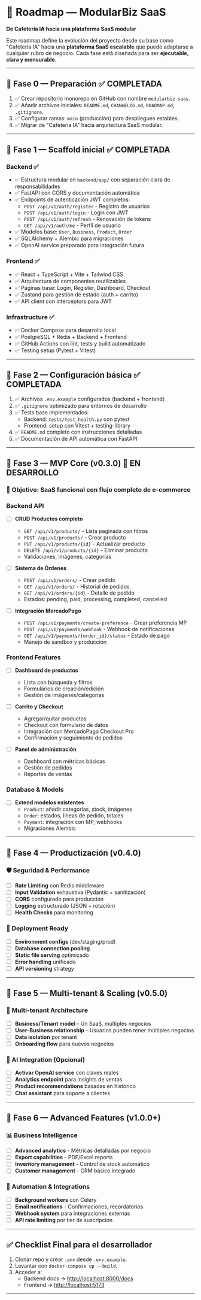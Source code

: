 # 🚀 Roadmap — ModularBiz SaaS

**De Cafetería IA hacia una plataforma SaaS modular**

Este roadmap define la evolución del proyecto desde su base como "Cafetería IA" hacia una **plataforma SaaS escalable** que puede adaptarse a cualquier rubro de negocio. Cada fase está diseñada para ser **ejecutable, clara y mensurable**.

---

## 🔹 Fase 0 — Preparación ✅ COMPLETADA
1. ✅ Crear repositorio monorepo en GitHub con nombre `modularbiz-saas`.
2. ✅ Añadir archivos iniciales: `README.md`, `CHANGELOG.md`, `ROADMAP.md`, `.gitignore`.
3. ✅ Configurar ramas: `main` (producción) para despliegues estables.
4. ✅ Migrar de "Cafetería IA" hacia arquitectura SaaS modular.

---

## 🔹 Fase 1 — Scaffold inicial ✅ COMPLETADA

### Backend ✅
- ✅ Estructura modular en `backend/app/` con separación clara de responsabilidades
- ✅ FastAPI con CORS y documentación automática 
- ✅ Endpoints de autenticación JWT completos:
  - `POST /api/v1/auth/register` - Registro de usuarios
  - `POST /api/v1/auth/login` - Login con JWT
  - `POST /api/v1/auth/refresh` - Renovación de tokens
  - `GET /api/v1/auth/me` - Perfil de usuario
- ✅ Modelos base: `User`, `Business`, `Product`, `Order`
- ✅ SQLAlchemy + Alembic para migraciones
- ✅ OpenAI service preparado para integración futura

### Frontend ✅  
- ✅ React + TypeScript + Vite + Tailwind CSS
- ✅ Arquitectura de componentes reutilizables
- ✅ Páginas base: Login, Register, Dashboard, Checkout
- ✅ Zustand para gestión de estado (auth + carrito)
- ✅ API client con interceptors para JWT

### Infrastructure ✅
- ✅ Docker Compose para desarrollo local
- ✅ PostgreSQL + Redis + Backend + Frontend
- ✅ GitHub Actions con lint, tests y build automatizado
- ✅ Testing setup (Pytest + Vitest)

---

## 🔹 Fase 2 — Configuración básica ✅ COMPLETADA
1. ✅ Archivos `.env.example` configurados (backend + frontend)
2. ✅ `.gitignore` optimizado para entornos de desarrollo
3. ✅ Tests base implementados:
   - Backend: `tests/test_health.py` con pytest
   - Frontend: setup con Vitest + testing-library
4. ✅ `README.md` completo con instrucciones detalladas
5. ✅ Documentación de API automática con FastAPI

---

## 🔹 Fase 3 — MVP Core (v0.3.0) 🚧 EN DESARROLLO

### 🎯 Objetivo: SaaS funcional con flujo completo de e-commerce

### Backend API
- [ ] **CRUD Productos completo**
  - `GET /api/v1/products/` - Lista paginada con filtros
  - `POST /api/v1/products/` - Crear producto
  - `PUT /api/v1/products/{id}` - Actualizar producto  
  - `DELETE /api/v1/products/{id}` - Eliminar producto
  - Validaciones, imágenes, categorías

- [ ] **Sistema de Órdenes**
  - `POST /api/v1/orders/` - Crear pedido
  - `GET /api/v1/orders/` - Historial de pedidos
  - `GET /api/v1/orders/{id}` - Detalle de pedido
  - Estados: pending, paid, processing, completed, cancelled

- [ ] **Integración MercadoPago**
  - `POST /api/v1/payments/create-preference` - Crear preferencia MP
  - `POST /api/v1/payments/webhook` - Webhook de notificaciones
  - `GET /api/v1/payments/{order_id}/status` - Estado de pago
  - Manejo de sandbox y producción

### Frontend Features
- [ ] **Dashboard de productos**
  - Lista con búsqueda y filtros
  - Formularios de creación/edición
  - Gestión de imágenes/categorías

- [ ] **Carrito y Checkout**
  - Agregar/quitar productos
  - Checkout con formulario de datos
  - Integración con MercadoPago Checkout Pro
  - Confirmación y seguimiento de pedidos

- [ ] **Panel de administración**
  - Dashboard con métricas básicas
  - Gestión de pedidos
  - Reportes de ventas

### Database & Models
- [ ] **Extend modelos existentes**
  - `Product`: añadir categorías, stock, imágenes
  - `Order`: estados, líneas de pedido, totales
  - `Payment`: integración con MP, webhooks
  - Migraciones Alembic

---

## 🔹 Fase 4 — Productización (v0.4.0)

### 🛡️ Seguridad & Performance
- [ ] **Rate Limiting** con Redis middleware
- [ ] **Input Validation** exhaustiva (Pydantic + sanitización)
- [ ] **CORS** configurado para producción
- [ ] **Logging** estructurado (JSON + rotación)
- [ ] **Health Checks** para monitoring

### 🚀 Deployment Ready
- [ ] **Environment configs** (dev/staging/prod)
- [ ] **Database connection pooling**
- [ ] **Static file serving** optimizado
- [ ] **Error handling** unificado
- [ ] **API versioning** strategy

---

## 🔹 Fase 5 — Multi-tenant & Scaling (v0.5.0)

### 🏢 Multi-tenant Architecture
- [ ] **Business/Tenant model** - Un SaaS, múltiples negocios
- [ ] **User-Business relationship** - Usuarios pueden tener múltiples negocios
- [ ] **Data isolation** por tenant
- [ ] **Onboarding flow** para nuevos negocios

### 🤖 AI Integration (Opcional)
- [ ] **Activar OpenAI service** con claves reales
- [ ] **Analytics endpoint** para insights de ventas
- [ ] **Product recommendations** basadas en histórico
- [ ] **Chat assistant** para soporte a clientes

---

## 🔹 Fase 6 — Advanced Features (v1.0.0+)

### 📊 Business Intelligence
- [ ] **Advanced analytics** - Métricas detalladas por negocio
- [ ] **Export capabilities** - PDF/Excel reports
- [ ] **Inventory management** - Control de stock automático
- [ ] **Customer management** - CRM básico integrado

### 🔄 Automation & Integrations  
- [ ] **Background workers** con Celery
- [ ] **Email notifications** - Confirmaciones, recordatorios
- [ ] **Webhook system** para integraciones externas
- [ ] **API rate limiting** por tier de suscripción

---

## ✅ Checklist Final para el desarrollador
1. Clonar repo y crear `.env` desde `.env.example`.
2. Levantar con `docker-compose up --build`.
3. Acceder a:  
   - Backend docs → [http://localhost:8000/docs](http://localhost:8000/docs)  
   - Frontend → [http://localhost:5173](http://localhost:5173)

---

